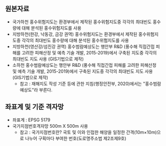 ## 원본자료
* 국가하천 홍수위험지도는 환경부에서 제작된 홍수위험지도중 각각의 최대빈도 홍수량에 대해 분석된 홍수위험지도를 사용
* 지방하천(한강, 낙동강, 금강 권역) 홍수위험지도는 환경부에서 제작된 홍수위험지도중 각각의 최대빈도 홍수량에 대해 분석된 홍수위험지도를 사용
* 지방하천(영산강/섬진강 권역) 홍수범람예상도는 행안부 R&D (풍수해 직접간접 피해를 고려한 피해산정 및 예측 기술 개발, 2015-2019)에서 구축된 지도중 각각의 최대빈도 지도 사용 (GIS기법으로 제작)
* 소하천 홍수범람예상도는 행안부 R&D (풍수해 직접간접 피해를 고려한 피해산정 및 예측 기술 개발, 2015-2019)에서 구축된 지도중 각각의 최대빈도 지도 사용 (GIS기법으로 제작)
   - 참고 : 재해지도 작성 기준 등에 관한 지침(행정안전부, 2020)에서는 "홍수범람예상도"라 부른다.     

## 좌표계 및 기준 격자망
* 좌표계 : EPSG 5179
* 국가지점번호격자망 500m X 500m 사용
  - 참고 : 국가지점번호란? 국토 및 이와 인접한 해양을 일정한 간격(10m×10m)으로 나누어 구획마다 부여한 번호(도로명주소법 제2조제9호)        
